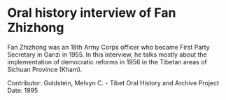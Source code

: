 # Oral history interview of Fan Zhizhong


Fan Zhizhong was an 18th Army Corps officer who became First Party Secretary in Ganzi in 1955. In this interview, he talks mostly about the implementation of democratic reforms in 1956 in the Tibetan areas of Sichuan Province (Kham).


Contributor:
                        Goldstein, Melvyn C. - Tibet Oral History and Archive Project  
Date:
1995  
